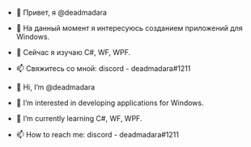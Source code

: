 - 👋 Привет, я @deadmadara
- 👀 На данный момент я интересуюсь созданием приложений для Windows.
- 🌱 Сейчас я изучаю C#, WF, WPF.
- 📫 Свяжитесь со мной: discord - deadmadara#1211

- 👋 Hi, I’m @deadmadara
- 👀 I’m interested in developing applications for Windows.
- 🌱 I’m currently learning C#, WF, WPF.
- 📫 How to reach me: discord - deadmadara#1211
